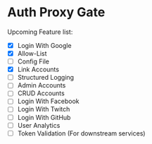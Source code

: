 # Auth Proxy Gate

Upcoming Feature list:

- [x] Login With Google
- [x] Allow-List
- [ ] Config File
- [x] Link Accounts
- [ ] Structured Logging
- [ ] Admin Accounts
- [ ] CRUD Accounts
- [ ] Login With Facebook
- [ ] Login With Twitch
- [ ] Login With GitHub
- [ ] User Analytics
- [ ] Token Validation (For downstream services)